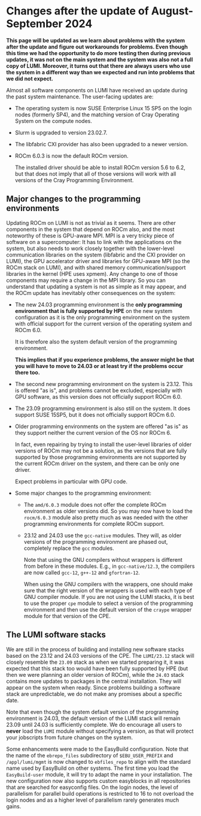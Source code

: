 # Changes after the update of August-September 2024

**This page will be updated as we learn about problems with the system after the
update and figure out workarounds for problems. Even though this time we had the
opportunity to do more testing then during previous updates, it was not on the 
main system and the system was also not a full copy of LUMI. Moreover, it turns out
that there are always users who use the system in a different way than we expected
and run into problems that we did not expect.**

Almost all software components on LUMI have received an update during the past system
maintenance. The user-facing updates are:

-   The operating system is now SUSE Enterprise Linux 15 SP5 on the login nodes
    (formerly SP4), and the matching version of Cray Operating System on the
    compute nodes.

-   Slurm is upgraded to version 23.02.7.

-   The libfabric CXI provider has also been upgraded to a newer version. 

-   ROCm 6.0.3 is now the default ROCm version.

    The installed driver should be able to install ROCm version 5.6 to 6.2,
    but that does not imply that all of those versions will work with all
    versions of the Cray Programming Environment.


## Major changes to the programming environments

Updating ROCm on LUMI is not as trivial as it seems. There are other components
in the system that depend on ROCm also, and the most noteworthy of these is
GPU-aware MPI. MPI is a very tricky piece of software on a supercomputer:
It has to link with the applications on the system, but also needs to work
closely together with the lower-level communication libraries on the system 
(libfabric and the CXI provider on LUMI), the GPU accelerator driver and libraries
for GPU-aware MPI (so the ROCm stack on LUMI), and with shared memory 
communication/support libraries in the kernel (HPE uses xpmem). Any change
to one of those components may require a change in the MPI library. 
So you can understand that updating a system is not as simple as it may 
appear, and the ROCm update has inevitably other consequences on the system:

-   The new 24.03 programming environment is the **only programming environment
    that is fully supported by HPE** on the new system configuration
    as it is the only programming environment on
    the system with official support for the current version of the operating
    system and ROCm 6.0.

    It is therefore also the system default version of the programming environment.

    **This implies that if you experience problems, the answer might be that you
    will have to move to 24.03 or at least try if the problems occur there too.**

-   The second new programming environment on the system is 23.12. This is offered
    "as is", and problems cannot be excluded, especially with GPU software, as this
    version does not officially support ROCm 6.0.

-   The 23.09 programming environment is also still on the system. It does
    support SUSE 15SP5, but it does not officially support ROCm 6.0.

-   Older programming environments on the system are offered "as is" as they 
    support neither the current version of the OS nor ROCm 6.

    In fact, even repairing by trying to install the user-level libraries of older 
    versions of ROCm may not be a solution, as the versions that are fully
    supported by those programming environments are not supported by the current
    ROCm driver on the system, and there can be only one driver.

    Expect problems in particular with GPU code.

-   Some major changes to the programming environment:

    -   The `amd/6.0.3` module does not offer the complete ROCm environment as older
        versions did. So you may now have to load the `rocm/6.0.3` module also pretty
        much as was needed with the other programming environments for complete ROCm
        support.

    -   23.12 and 24.03 use the `gcc-native` modules. They will, as older versions of the
        programming environment are phased out, completely replace the `gcc` modules.

        Note that using the GNU compilers without wrappers is different from before
        in these modules. E.g., in `gcc-native/12.3`, the compilers are now called
        `gcc-12`, `g++-12` and `gfortran-12`.

        When using the GNU compilers with the wrappers, one should make sure that the
        right version of the wrappers is used with each type of GNU compiler module.
        If you are not using the LUMI stacks, it is best to use the proper `cpe` module
        to select a version of the programming environment and then use the default version
        of the `craype` wrapper module for that version of the CPE.


## The LUMI software stacks

We are still in the process of building and installing new software stacks based on
the 23.12 and 24.03 versions of the CPE. The `LUMI/23.12` stack will closely resemble
the `23.09` stack as when we started preparing it, it was expected that this stack too
would have been fully supported by HPE (but then we were planning an older version of
ROCm), while the `24.03` stack contains more updates to packages in the central
installation. They will appear on the system when ready. Since problems building a
software stack are unpredictable, we do not make any promises about a specific date.

Note that even though the system default version of the programming environment is
24.03, the default version of the LUMI stack will remain 23.09 until 24.03 is sufficiently
complete. We do encourage all users to **never** load the `LUMI` module without specifying
a version, as that will protect your jobscripts from future changes on the system.

Some enhancements were made to the EasyBuild configuration. Note that the name of the
`ebrepo_files` subdirectory of `$EBU_USER_PREFIX` and `/appl/lumi/mgmt` is now changed to
`ebfiles_repo` to align with the standard name used by EasyBuild on other systems.
The first time you load the `EasyBuild-user` module, it will try to adapt the name in
your installation. The new configuration now also supports custom easyblocks in all
repositories that are searched for easyconfig files. On the login nodes, the level of
parallelism for parallel build operations is restricted to 16 to not overload the login
nodes and as a higher level of parallelism rarely generates much gains.


